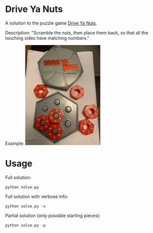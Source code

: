 # Drive Ya Nuts

A solution to the puzzle game [Drive Ya Nuts](https://www.amazon.com/Vintage-Milton-Bradley-Drive-Puzzle/dp/B00I84HL70/).

Description: "Scramble the nuts, then place them back, so that all the touching sides have matching numbers."

Example: ![Drive Ya Nuts game.](drive_ya_nuts.jpg?raw=true "Drive Ya Nuts game.")

# Usage

Full solution:

    python solve.py

Full solution with verbose info:

    python solve.py -v

Partial solution (only possible starting pieces):

    python solve.py -p

